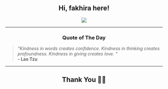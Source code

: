 <h2 align="center"> Hi, fakhira here!</h2>

<p align="center">
<a href="https://github.com/fakhiralkda" alt="github streak"><img src="https://dvst-streak.herokuapp.com/?user=fakhiralkda&theme=tokyonight&fire=DD472C"></a>
</p>

<hr>
<h3 align="center">Quote of The Day</h3>
<p align="center">
<blockquote>
<i>"Kindness in words creates confidence. Kindness in thinking creates profoundness. Kindness in giving creates love. "</i>
<br>
<b>- Lao Tzu</b>
</blockquote>
</p>


<hr>
<h2 align="center">Thank You 🙏🏼</h2>
